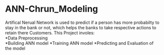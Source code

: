 # ANN-Chrun_Modeling
Artifical Nerual Network is used to predict if a person has more probabilty to stay in the bank or not, which helps the banks to take respective actions to retain there Customers.
This Project involes:                                                                                                                                                               
*Data Preprocessing                                                                                                                                                                 
*Building ANN model
*Training ANN model
*Predicting and Evaluation of the model
